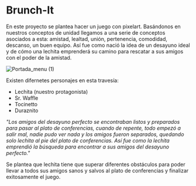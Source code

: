 # Brunch-It
En este proyecto se plantea hacer un juego con pixelart. Basándonos en nuestros conceptos de unidad llegamos a una serie de conceptos asociados a esta: amistad, lealtad, unión, pertenencia, comodidad, descanso, un buen equipo. Así fue como nació la idea de un desayuno ideal y de cómo una lechita emprenderá su camino para rescatar a sus amigos con el poder de la amistad.


![Portada_menu (1)](https://user-images.githubusercontent.com/74560600/169165701-7b1c3602-d2fb-43c4-a9ff-160c5d3a00c4.png)


Existen difernetes personajes en esta travesía:
- Lechita (nuestro protagonista)
- Sr. Waffle
- Tocinetto
- Duraznito

_"Los amigos del desayuno perfecto se encontraban listos y preparados para pasar al plato de conferencias, cuando de repente, todo empezó a salir mal, nadie pudo ver nada y los amigos fueron separados, quedando solo lechita al pie del plato de conferencias.
Así fue como la lechita emprendió la búsqueda para encontrar a sus amigos del desayuno perfecto."_

Se plantea que lechita tiene que superar diferentes obstáculos para poder llevar a todos sus amigos sanos y salvos al plato de conferencias y finalizar exitosamente el juego.
